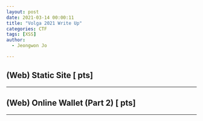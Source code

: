 ```yaml
---
layout: post
date: 2021-03-14 00:00:11
title: "Volga 2021 Write Up"
categories: CTF
tags: [XSS]
author:
  - Jeongwon Jo

---
```

## (Web) Static Site [ pts]

---
## (Web) Online Wallet (Part 2) [ pts]

---
